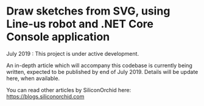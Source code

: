 # Draw sketches from SVG, using Line-us robot and .NET Core Console application

July 2019 : This project is under active development.

An in-depth article which will accompany this codebase is currently being written, expected to be published by end of July 2019.   Details will be update here, when available. 

You can read other articles by SiliconOrchid here:
https://blogs.siliconorchid.com